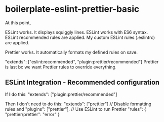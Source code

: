 # boilerplate-eslint-prettier-basic

At this point,

ESLint works. It displays squiggly lines.
ESLint works with ES6 syntax.
ESLint recommended rules are applied.
My custom ESLint rules (.eslintrc) are applied.

Prettier works. It automatically formats my defined rules on save.

"extends": ["eslint:recommended", "plugin:prettier/recommended"]
Prettier is last bc we want Prettier rules to override everything.

## ESLint Integration - Recommended configuration

If I do this:
"extends": ["plugin:prettier/recommended"]

Then I don't need to do this:
"extends": ["prettier"] // Disable formatting rules
and
"plugins": ["prettier"], // Use ESLint to run Prettier
"rules": { "prettier/prettier": "error" }
